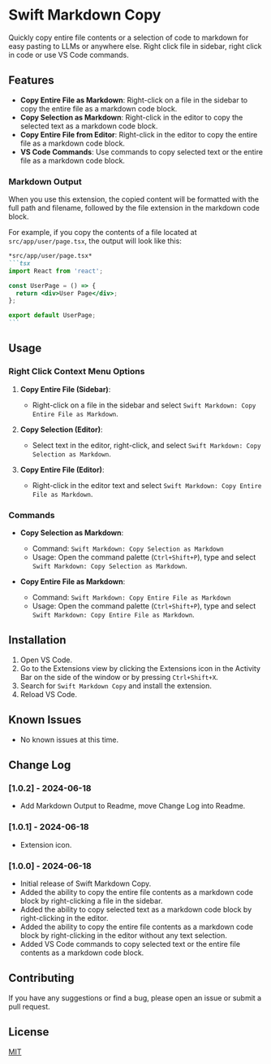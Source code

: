 # Swift Markdown Copy

Quickly copy entire file contents or a selection of code to markdown for easy pasting to LLMs or anywhere else. Right click file in sidebar, right click in code or use VS Code commands.

## Features

- **Copy Entire File as Markdown**: Right-click on a file in the sidebar to copy the entire file as a markdown code block.
- **Copy Selection as Markdown**: Right-click in the editor to copy the selected text as a markdown code block.
- **Copy Entire File from Editor**: Right-click in the editor to copy the entire file as a markdown code block.
- **VS Code Commands**: Use commands to copy selected text or the entire file as a markdown code block.

### Markdown Output

When you use this extension, the copied content will be formatted with the full path and filename, followed by the file extension in the markdown code block.

For example, if you copy the contents of a file located at `src/app/user/page.tsx`, the output will look like this:

````markdown
*src/app/user/page.tsx*
```tsx
import React from 'react';

const UserPage = () => {
  return <div>User Page</div>;
};

export default UserPage;
```
````

## Usage

### Right Click Context Menu Options

1. **Copy Entire File (Sidebar)**:
   - Right-click on a file in the sidebar and select `Swift Markdown: Copy Entire File as Markdown`.

2. **Copy Selection (Editor)**:
   - Select text in the editor, right-click, and select `Swift Markdown: Copy Selection as Markdown`.

3. **Copy Entire File (Editor)**:
   - Right-click in the editor text and select `Swift Markdown: Copy Entire File as Markdown`.

### Commands

- **Copy Selection as Markdown**:
  - Command: `Swift Markdown: Copy Selection as Markdown`
  - Usage: Open the command palette (`Ctrl+Shift+P`), type and select `Swift Markdown: Copy Selection as Markdown`.

- **Copy Entire File as Markdown**:
  - Command: `Swift Markdown: Copy Entire File as Markdown`
  - Usage: Open the command palette (`Ctrl+Shift+P`), type and select `Swift Markdown: Copy Entire File as Markdown`.

## Installation

1. Open VS Code.
2. Go to the Extensions view by clicking the Extensions icon in the Activity Bar on the side of the window or by pressing `Ctrl+Shift+X`.
3. Search for `Swift Markdown Copy` and install the extension.
4. Reload VS Code.

## Known Issues

- No known issues at this time.

## Change Log

### [1.0.2] - 2024-06-18

- Add Markdown Output to Readme, move Change Log into Readme.

### [1.0.1] - 2024-06-18

- Extension icon.

### [1.0.0] - 2024-06-18

- Initial release of Swift Markdown Copy.
- Added the ability to copy the entire file contents as a markdown code block by right-clicking a file in the sidebar.
- Added the ability to copy selected text as a markdown code block by right-clicking in the editor.
- Added the ability to copy the entire file contents as a markdown code block by right-clicking in the editor without any text selection.
- Added VS Code commands to copy selected text or the entire file contents as a markdown code block.

## Contributing

If you have any suggestions or find a bug, please open an issue or submit a pull request.

## License

[MIT](LICENSE)
